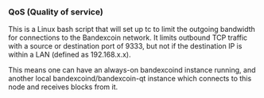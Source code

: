 ### QoS (Quality of service) ###

This is a Linux bash script that will set up tc to limit the outgoing bandwidth for connections to the Bandexcoin network. It limits outbound TCP traffic with a source or destination port of 9333, but not if the destination IP is within a LAN (defined as 192.168.x.x).

This means one can have an always-on bandexcoind instance running, and another local bandexcoind/bandexcoin-qt instance which connects to this node and receives blocks from it.
